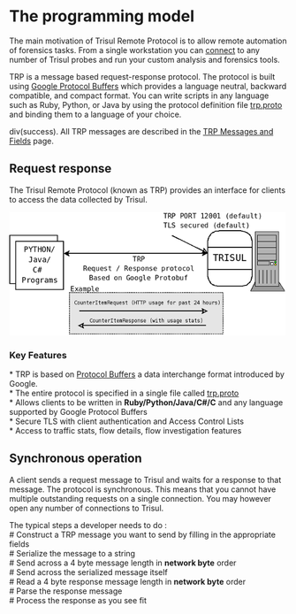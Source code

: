 # The programming model

The main motivation of Trisul Remote Protocol is to allow remote
automation of forensics tasks. From a single workstation you can
[connect](/docs/trp) to any number of Trisul probes and run
your custom analysis and forensics tools.

TRP is a message based request-response protocol. The protocol is built
using [Google Protocol Buffers](//code.google.com/p/protobuf) which
provides a language neutral, backward compatible, and compact format.
You can write scripts in any language such as Ruby, Python, or Java by
using the protocol definition file [trp.proto](/docs/ref/trpproto)
and binding them to a language of your choice.

div(success). All TRP messages are described in the [TRP Messages and
Fields](/docs/ref/trpproto) page.

## Request response

The Trisul Remote Protocol (known as TRP) provides an interface for
clients to access the data collected by Trisul.

![](images/intro.png)

### Key Features

\* TRP is based on [Protocol Buffers](//code.google.com/p/protobuf/) a
data interchange format introduced by Google.  
\* The entire protocol is specified in a single file called
[trp.proto](/docs/ref/trpproto)  
\* Allows clients to be written in **Ruby/Python/Java/C#/C** and any
language supported by Google Protocol Buffers  
\* Secure TLS with client authentication and Access Control Lists  
\* Access to traffic stats, flow details, flow investigation features

## Synchronous operation

A client sends a request message to Trisul and waits for a response to
that message. The protocol is synchronous. This means that you cannot
have multiple outstanding requests on a single connection. You may
however open any number of connections to Trisul.

The typical steps a developer needs to do :  
\# Construct a TRP message you want to send by filling in the
appropriate fields  
\# Serialize the message to a string  
\# Send across a 4 byte message length in **network byte** order  
\# Send across the serialized message itself  
\# Read a 4 byte response message length in **network byte** order  
\# Parse the response message  
\# Process the response as you see fit
